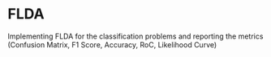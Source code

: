# FLDA
Implementing FLDA for the classification problems and reporting the metrics (Confusion Matrix, F1 Score, Accuracy, RoC, Likelihood Curve)
